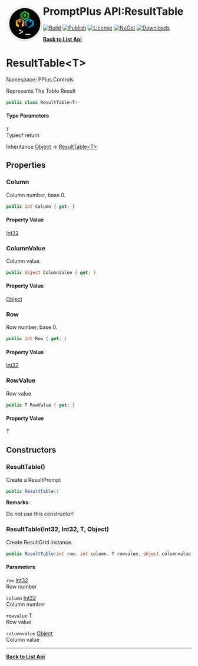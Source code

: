 # <img align="left" width="100" height="100" src="../images/icon.png">PromptPlus API:ResultTable<T> 

[![Build](https://github.com/FRACerqueira/PromptPlus/workflows/Build/badge.svg)](https://github.com/FRACerqueira/PromptPlus/actions/workflows/build.yml)
[![Publish](https://github.com/FRACerqueira/PromptPlus/actions/workflows/publish.yml/badge.svg)](https://github.com/FRACerqueira/PromptPlus/actions/workflows/publish.yml)
[![License](https://img.shields.io/badge/License-MIT-yellow.svg)](https://github.com/FRACerqueira/PromptPlus/blob/master/LICENSE)
[![NuGet](https://img.shields.io/nuget/v/PromptPlus)](https://www.nuget.org/packages/PromptPlus/)
[![Downloads](https://img.shields.io/nuget/dt/PromptPlus)](https://www.nuget.org/packages/PromptPlus/)

[**Back to List Api**](./apis.md)

# ResultTable&lt;T&gt;

Namespace: PPlus.Controls

Represents The Table Result

```csharp
public class ResultTable<T>
```

#### Type Parameters

`T`<br>
Typeof return

Inheritance [Object](https://docs.microsoft.com/en-us/dotnet/api/system.object) → [ResultTable&lt;T&gt;](./pplus.controls.resulttable-1.md)

## Properties

### <a id="properties-column"/>**Column**

Column number, base 0.

```csharp
public int Column { get; }
```

#### Property Value

[Int32](https://docs.microsoft.com/en-us/dotnet/api/system.int32)<br>

### <a id="properties-columnvalue"/>**ColumnValue**

Column value

```csharp
public object ColumnValue { get; }
```

#### Property Value

[Object](https://docs.microsoft.com/en-us/dotnet/api/system.object)<br>

### <a id="properties-row"/>**Row**

Row number, base 0.

```csharp
public int Row { get; }
```

#### Property Value

[Int32](https://docs.microsoft.com/en-us/dotnet/api/system.int32)<br>

### <a id="properties-rowvalue"/>**RowValue**

Row value

```csharp
public T RowValue { get; }
```

#### Property Value

T<br>

## Constructors

### <a id="constructors-.ctor"/>**ResultTable()**

Create a ResultPrompt

```csharp
public ResultTable()
```

**Remarks:**

Do not use this constructor!

### <a id="constructors-.ctor"/>**ResultTable(Int32, Int32, T, Object)**

Create ResultGrid instance.

```csharp
public ResultTable(int row, int column, T rowvalue, object columnvalue)
```

#### Parameters

`row` [Int32](https://docs.microsoft.com/en-us/dotnet/api/system.int32)<br>
Row number

`column` [Int32](https://docs.microsoft.com/en-us/dotnet/api/system.int32)<br>
Column number

`rowvalue` T<br>
Row value

`columnvalue` [Object](https://docs.microsoft.com/en-us/dotnet/api/system.object)<br>
Column value


- - -
[**Back to List Api**](./apis.md)
